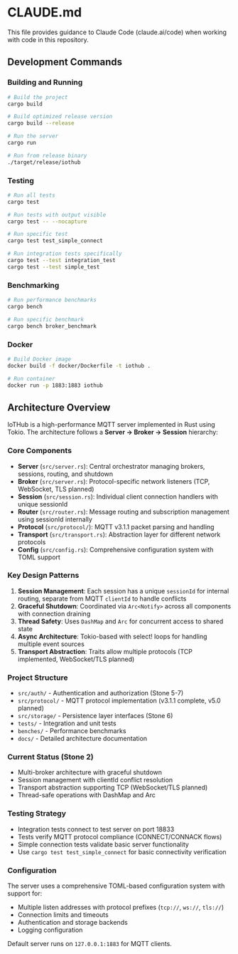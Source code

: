 # CLAUDE.md

This file provides guidance to Claude Code (claude.ai/code) when working with code in this repository.

## Development Commands

### Building and Running
```bash
# Build the project
cargo build

# Build optimized release version
cargo build --release

# Run the server
cargo run

# Run from release binary
./target/release/iothub
```

### Testing
```bash
# Run all tests
cargo test

# Run tests with output visible
cargo test -- --nocapture

# Run specific test
cargo test test_simple_connect

# Run integration tests specifically
cargo test --test integration_test
cargo test --test simple_test
```

### Benchmarking
```bash
# Run performance benchmarks
cargo bench

# Run specific benchmark
cargo bench broker_benchmark
```

### Docker
```bash
# Build Docker image
docker build -f docker/Dockerfile -t iothub .

# Run container
docker run -p 1883:1883 iothub
```

## Architecture Overview

IoTHub is a high-performance MQTT server implemented in Rust using Tokio. The architecture follows a **Server → Broker → Session** hierarchy:

### Core Components

- **Server** (`src/server.rs`): Central orchestrator managing brokers, sessions, routing, and shutdown
- **Broker** (`src/server.rs`): Protocol-specific network listeners (TCP, WebSocket, TLS planned)
- **Session** (`src/session.rs`): Individual client connection handlers with unique sessionId
- **Router** (`src/router.rs`): Message routing and subscription management using sessionId internally
- **Protocol** (`src/protocol/`): MQTT v3.1.1 packet parsing and handling
- **Transport** (`src/transport.rs`): Abstraction layer for different network protocols
- **Config** (`src/config.rs`): Comprehensive configuration system with TOML support

### Key Design Patterns

1. **Session Management**: Each session has a unique `sessionId` for internal routing, separate from MQTT `clientId` to handle conflicts
2. **Graceful Shutdown**: Coordinated via `Arc<Notify>` across all components with connection draining
3. **Thread Safety**: Uses `DashMap` and `Arc` for concurrent access to shared state
4. **Async Architecture**: Tokio-based with select! loops for handling multiple event sources
5. **Transport Abstraction**: Traits allow multiple protocols (TCP implemented, WebSocket/TLS planned)

### Project Structure
- `src/auth/` - Authentication and authorization (Stone 5-7)
- `src/protocol/` - MQTT protocol implementation (v3.1.1 complete, v5.0 planned)
- `src/storage/` - Persistence layer interfaces (Stone 6)
- `tests/` - Integration and unit tests
- `benches/` - Performance benchmarks
- `docs/` - Detailed architecture documentation

### Current Status (Stone 2)
- Multi-broker architecture with graceful shutdown
- Session management with clientId conflict resolution
- Transport abstraction supporting TCP (WebSocket/TLS planned)
- Thread-safe operations with DashMap and Arc

### Testing Strategy
- Integration tests connect to test server on port 18833
- Tests verify MQTT protocol compliance (CONNECT/CONNACK flows)
- Simple connection tests validate basic server functionality
- Use `cargo test test_simple_connect` for basic connectivity verification

### Configuration
The server uses a comprehensive TOML-based configuration system with support for:
- Multiple listen addresses with protocol prefixes (`tcp://`, `ws://`, `tls://`)
- Connection limits and timeouts
- Authentication and storage backends
- Logging configuration

Default server runs on `127.0.0.1:1883` for MQTT clients.